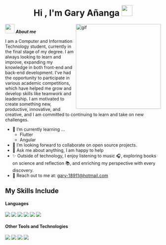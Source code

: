 <h1 align="center"><b>Hi , I'm Gary Añanga </b><img src="https://media.giphy.com/media/hvRJCLFzcasrR4ia7z/giphy.gif" width="35"></h1>
<!--  -->

<img align="right" width=275px alt="gif" src="https://i.gifer.com/XZ5V.gif" />

<img src="https://media.giphy.com/media/ObNTw8Uzwy6KQ/giphy.gif" width="30px">&nbsp;***About me***

I am a Computer and Information Technology student, currently in the final stage of my degree. I am always looking to learn and improve, expanding my knowledge in both front-end and back-end development. I’ve had the opportunity to participate in various academic competitions, which have helped me grow and develop skills like teamwork and leadership. I am motivated to create something new, productive, innovative, and creative, and I am committed to continuing to learn and take on new challenges.
- 🚀 I’m currently learning ...
  - Flutter
  - Angular
- 🤝 I’m looking forward to collaborate on open source projects.
- 💬 Ask me about anything, I am happy to help<br>
- ✨ Outside of technology, I enjoy listening to music 🎧, exploring books on science and reflection 📚, and enriching my perspective with every discovery.
- 📨 Reach out to me at: <a href="gary-18911@hotmail.com">gary-18911@hotmail.com</a>

## My Skills Include

<h4> Languages </h4>
<span> 
  <img src="https://img.shields.io/badge/HTML5-E34F26?style=for-the-badge&logo=html5&logoColor=white">
  <img src="https://img.shields.io/badge/CSS3-1572B6?style=for-the-badge&logo=css3&logoColor=white">
  <img src="https://img.shields.io/badge/JavaScript-F7DF1E?style=for-the-badge&logo=javascript&logoColor=black">
  <img src="https://img.shields.io/badge/Java-ED8B00?style=for-the-badge&logo=java&logoColor=white">
  <img src="https://img.shields.io/badge/c%23-%23239120.svg?style=for-the-badge&logo=csharp&logoColor=white">
  <img src="https://img.shields.io/badge/kotlin-%237F52FF.svg?style=for-the-badge&logo=kotlin&logoColor=white">
 


</span>


<h4> Other Tools and Technologies </h4>
<span>
  <img src="https://img.shields.io/badge/Git-F05032?style=for-the-badge&logo=git&logoColor=white">
  <img src="https://img.shields.io/badge/Microsoft%20SQL%20Server-CC2927?style=for-the-badge&logo=microsoft%20sql%20server&logoColor=white">
  <img src="https://img.shields.io/badge/MySQL-00000F?style=for-the-badge&logo=mysql&logoColor=white">
  <img src="https://img.shields.io/badge/Postman-FF6C37?style=for-the-badge&logo=postman&logoColor=white">




</span>

</div>
